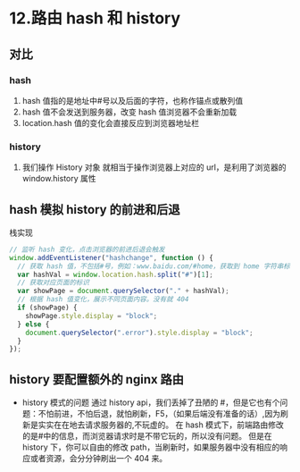 # 12.路由 hash 和 history

## 对比

### hash

1. hash 值指的是地址中#号以及后面的字符，也称作锚点或散列值
2. hash 值不会发送到服务器，改变 hash 值浏览器不会重新加载
3. location.hash 值的变化会直接反应到浏览器地址栏

### history

1. 我们操作 History 对象 就相当于操作浏览器上对应的 url，是利用了浏览器的 window.history 属性

## hash 模拟 history 的前进和后退

栈实现

```js
// 监听 hash 变化，点击浏览器的前进后退会触发
window.addEventListener("hashchange", function () {
  // 获取 hash 值，不包括#号，例如：www.baidu.com/#home，获取到 home 字符串标识
  var hashVal = window.location.hash.split("#")[1];
  // 获取对应页面的标识
  var showPage = document.querySelector("." + hashVal);
  // 根据 hash 值变化，展示不同页面内容。没有就 404
  if (showPage) {
    showPage.style.display = "block";
  } else {
    document.querySelector(".error").style.display = "block";
  }
});
```

## history 要配置额外的 nginx 路由

- history 模式的问题
  通过 history api，我们丢掉了丑陋的 #，但是它也有个问题：不怕前进，不怕后退，就怕刷新，F5，（如果后端没有准备的话）,因为刷新是实实在在地去请求服务器的,不玩虚的。 在 hash 模式下，前端路由修改的是#中的信息，而浏览器请求时是不带它玩的，所以没有问题。 但是在 history 下，你可以自由的修改 path，当刷新时，如果服务器中没有相应的响应或者资源，会分分钟刷出一个 404 来。
